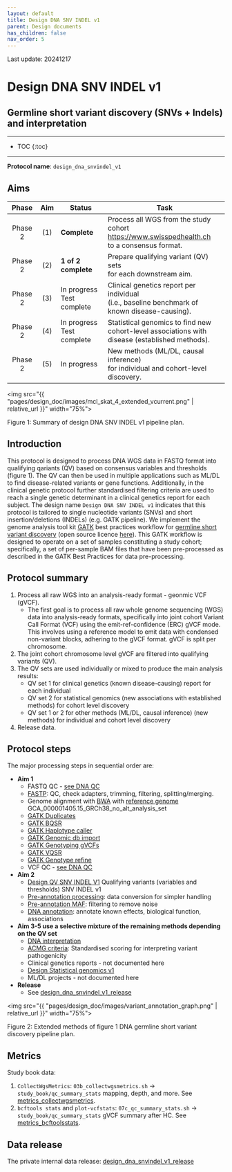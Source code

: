 ```yaml
---
layout: default
title: Design DNA SNV INDEL v1
parent: Design documents
has_children: false
nav_order: 5
---
```



Last update: 20241217

# Design DNA SNV INDEL v1
## Germline short variant discovery (SNVs + Indels) and interpretation

---
* TOC
{:toc}
---

**Protocol name**: `design_dna_snvindel_v1`

## Aims

| Phase   | Aim  | Status              | Task                                                                                                         |
|:-------:|:----:|---------------------|--------------------------------------------------------------------------------------------------------------|
| Phase 2 | (1)  | **Complete**        | Process all WGS from the study cohort  <br><https://www.swisspedhealth.ch><br>to a consensus format.         |
| Phase 2 | (2)  | **1 of 2 complete** | Prepare qualifying variant (QV) sets   <br>for each downstream aim.                                          |
| Phase 2 | (3)  | In progress <br> Test complete | Clinical genetics report per individual<br>(i.e., baseline benchmark of   <br>known disease-causing).        |
| Phase 2 | (4)  | In progress <br> Test complete | Statistical genomics to find new       <br>cohort-level associations with <br>disease (established methods). |
| Phase 2 | (5)  | In progress         | New methods (ML/DL, causal inference)  <br>for individual and cohort-level<br>discovery.                     |

<img src="{{ "pages/design_doc/images/mcl_skat_4_extended_vcurrent.png" | relative_url }}" width="75%">

Figure 1: Summary of design DNA SNV INDEL v1 pipeline plan.

## Introduction

This protocol is designed to process DNA WGS data in FASTQ format into qualifying qariants (QV) based on consensus variables and thresholds (figure 1).
The QV can then be used in multiple applications such as ML/DL to find disease-related variants or gene functions.
Additionally, in the clinical genetic protocol further standardised filtering criteria are used to reach a single genetic determinant in a clinical genetics report for each subject.
The design name 
`Design DNA SNV INDEL v1`
indicates that this protocol is tailored to single nucleotide variants (SNVs) and short insertion/deletions (INDELs) (e.g. GATK pipeline). 
We implement the genome analysis tool kit 
[GATK](https://gatk.broadinstitute.org/hc/en-us)
best practices workflow for 
[germline short variant discovery](https://gatk.broadinstitute.org/hc/en-us/articles/360035535932-Germline-short-variant-discovery-SNPs-Indels) (open source licence [here](https://github.com/broadinstitute/gatk/blob/master/LICENSE.TXT)).
This GATK workflow is designed to operate on a set of samples constituting a study cohort; 
specifically, a set of per-sample BAM files that have been pre-processed as described in the GATK Best Practices for data pre-processing.

## Protocol summary
1. Process all raw WGS into an analysis-ready format - geonmic VCF (gVCF). 
    - The first goal is to process all raw whole genome sequencing (WGS) data into analysis-ready formats, specifically into joint cohort Variant Call Format (VCF) using the emit-ref-confidence (ERC) gVCF mode. This involves using a reference model to emit data with condensed non-variant blocks, adhering to the gVCF format. gVCF is split per chromosome.
1. The joint cohort chromosome level gVCF are filtered into qualifying variants (QV).
1. The QV sets are used individually or mixed to produce the main analysis results:
    - QV set 1 for clinical genetics (known disease-causing) report for each individual
    - QV set 2 for statistical genomics (new associations with established methods) for cohort level discovery
    - QV set 1 or 2 for other methods (ML/DL, causal inference) (new methods) for individual and cohort level discovery
1. Release data.

## Protocol steps

The major processing steps in sequential order are:

* **Aim 1**
    * FASTQ QC - [see DNA QC](dna_qc.html)
    * [FASTP](fastp.html): QC, check adapters, trimming, filtering, splitting/merging.
    * Genome alignment with [BWA](bwa.html) with [reference genome](ref.html) GCA_000001405.15_GRCh38_no_alt_analysis_set
    * [GATK Duplicates](gatk_duplicates.html)
    * [GATK BQSR](gatk_bsqr.html)
    * [GATK Haplotype caller](gatk_hc.html)
    * [GATK Genomic db import](gatk_dbimport.html)
    * [GATK Genotyping gVCFs](gatk_genotypegvcf.html)
    * [GATK VQSR](gatk_vqsr.html)
    * [GATK Genotype refine](gatk_genotyperefine.html)
    * VCF QC - [see DNA QC](dna_qc.html)
* **Aim 2**
    * [Design QV SNV INDEL V1](design_qv_snvindel_v1.html) Qualifying variants (variables and thresholds) SNV INDEL v1
    * [Pre-annotation processing](pre_annoprocess.html): data conversion for simpler handling
    * [Pre-annotation MAF](pre_anno_maf.html): filtering to remove noise
    * [DNA annotation](dna_annotation.html): annotate known effects, biological function, associations
* **Aim 3-5 use a selective mixture of the remaining methods depending on the QV set**
    * [DNA interpretation](dna_interpretation.html)
    * [ACMG criteria](acmg_criteria_table_main.html): Standardised scoring for interpreting variant pathogenicity
    * Clinical genetics reports - not documented here
    * [Design Statistical genomics v1](design_statistical_genomics_v1.html)
    * ML/DL projects - not documented here
* **Release**
    * See [design_dna_snvindel_v1_release](design_dna_snvindel_v1_release.html)

<img src="{{ "pages/design_doc/images/variant_annotation_graph.png" | relative_url }}" width="75%">

Figure 2: Extended methods of figure 1 DNA germline short variant discovery pipeline plan.

## Metrics

Study book data:

1. `CollectWgsMetrics`: `03b_collectwgsmetrics.sh` ->  `study_book/qc_summary_stats` mapping, depth, and more.  See [metrics_collectwgsmetrics](metrics_collectwgsmetrics.html).
1. `bcftools stats` and `plot-vcfstats`: `07c_qc_summary_stats.sh` -> `study_book/qc_summary_stats` gVCF summary after HC. See [metrics_bcftoolsstats](metrics_bcftoolsstats.html).

## Data release

The private internal data release: [design_dna_snvindel_v1_release](design_dna_snvindel_v1_release.html)

